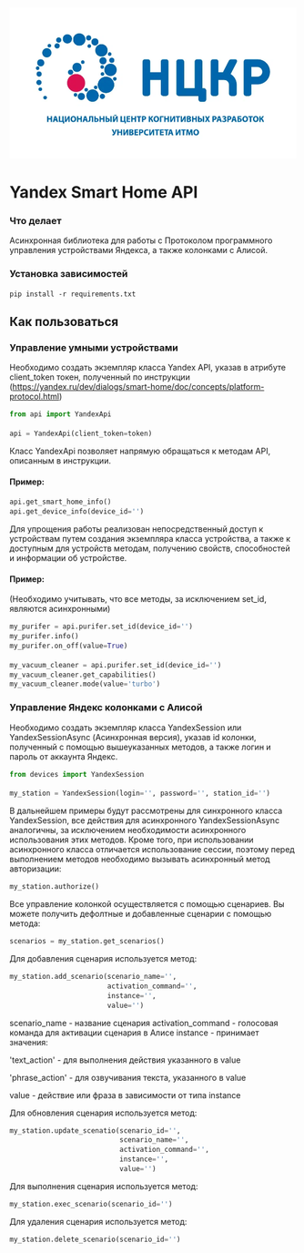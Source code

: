 ![img.png](img.png)

# Yandex Smart Home API

### Что делает

Асинхронная библиотека для работы с Протоколом программного управления устройствами Яндекса, а также колонками с Алисой.

### Установка зависимостей

```
pip install -r requirements.txt
```

## Как пользоваться

### Управление умными устройствами

Необходимо создать экземпляр класса Yandex API, указав в атрибуте client_token токен, полученный по
инструкции (https://yandex.ru/dev/dialogs/smart-home/doc/concepts/platform-protocol.html)

```python
from api import YandexApi

api = YandexApi(client_token=token)
```

Класс YandexApi позволяет напрямую обращаться к методам API, описанным в инструкции.

#### Пример:

```python
api.get_smart_home_info()
api.get_device_info(device_id='')
```

Для упрощения работы реализован непосредственный доступ к устройствам путем создания экземпляра класса устройства, а
также к доступным для устройств методам, получению свойств, способностей и информации об устройстве.

#### Пример:

(Необходимо учитывать, что все методы, за исключением set_id, являются асинхронными)

```python
my_purifer = api.purifer.set_id(device_id='')
my_purifer.info()
my_purifer.on_off(value=True)

my_vacuum_cleaner = api.purifer.set_id(device_id='')
my_vacuum_cleaner.get_capabilities()
my_vacuum_cleaner.mode(value='turbo')

```

### Управление Яндекс колонками с Алисой

Необходимо создать экземпляр класса YandexSession или YandexSessionAsync (Асинхронная версия), указав id колонки,
полученный с помощью вышеуказанных методов, а также логин и пароль от аккаунта Яндекс.

```python
from devices import YandexSession

my_station = YandexSession(login='', password='', station_id='')

```

В дальнейшем примеры будут рассмотрены для синхронного класса YandexSession, все действия для асинхронного
YandexSessionAsync аналогичны, за исключением необходимости асинхронного использования этих методов.
Кроме того, при использовании асинхронного класса отличается использование сессии, поэтому перед выполнением методов необходимо вызывать асинхронный метод авторизации:

```python
my_station.authorize()
```


Все управление колонкой осуществляется с помощью сценариев.
Вы можете получить дефолтные и добавленные сценарии с помощью метода:

```python
scenarios = my_station.get_scenarios()
```

Для добавления сценария используется метод:

```python
my_station.add_scenario(scenario_name='',
                        activation_command='',
                        instance='',
                        value='')
```

scenario_name - название сценария activation_command - голосовая команда для активации сценария в Алисе instance -
принимает значения:

'text_action' - для выполнения действия указанного в value

'phrase_action' - для озвучивания текста, указанного в value

value - действие или фраза в зависимости от типа instance

Для обновления сценария используется метод:

```python
my_station.update_scenatio(scenario_id='',
                           scenario_name='',
                           activation_command='',
                           instance='',
                           value='')
```
Для выполнения сценария используется метод:
```python
my_station.exec_scenario(scenario_id='')
```

Для удаления сценария используется метод:
```python
my_station.delete_scenario(scenario_id='')
```

